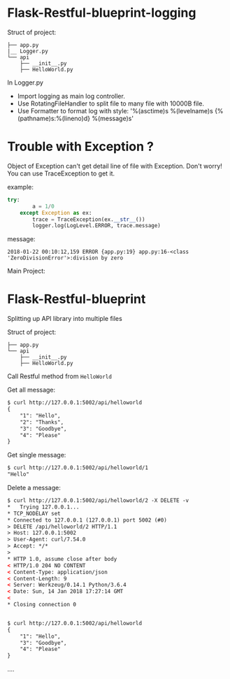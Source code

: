 # Flask-Restful-blueprint-logging
Struct of project:

```
├── app.py
|__ Logger.py
└── api
    ├── __init__.py
    ├── HelloWorld.py
```

In Logger.py
- Import logging as main log controller.
- Use RotatingFileHandler to split file to many file with 10000B file.
- Use Formatter to format log with style: 
'%(asctime)s %(levelname)s {%(pathname)s:%(lineno)d} %(message)s'


# Trouble with Exception ? 
Object of Exception  can't get detail line of file with Exception. 
Don't worry! You can use TraceException to get it.

example:
```Python
try:
        a = 1/0
    except Exception as ex:
        trace = TraceException(ex.__str__())
        logger.log(LogLevel.ERROR, trace.message)

```

message:
```
2018-01-22 00:10:12,159 ERROR {app.py:19} app.py:16-<class 'ZeroDivisionError'>:division by zero

```


Main Project: 
# Flask-Restful-blueprint
Splitting up API library into multiple files 

Struct of project:

```
├── app.py
└── api
    ├── __init__.py
    ├── HelloWorld.py
```


Call Restful method from `HelloWorld`

Get all message:
```html
$ curl http://127.0.0.1:5002/api/helloworld
{
    "1": "Hello",
    "2": "Thanks",
    "3": "Goodbye",
    "4": "Please"
}

```

Get single message:
```html
$ curl http://127.0.0.1:5002/api/helloworld/1
"Hello"

```

Delete a message:
```html
$ curl http://127.0.0.1:5002/api/helloworld/2 -X DELETE -v
*   Trying 127.0.0.1...
* TCP_NODELAY set
* Connected to 127.0.0.1 (127.0.0.1) port 5002 (#0)
> DELETE /api/helloworld/2 HTTP/1.1
> Host: 127.0.0.1:5002
> User-Agent: curl/7.54.0
> Accept: */*
> 
* HTTP 1.0, assume close after body
< HTTP/1.0 204 NO CONTENT
< Content-Type: application/json
< Content-Length: 9
< Server: Werkzeug/0.14.1 Python/3.6.4
< Date: Sun, 14 Jan 2018 17:27:14 GMT
< 
* Closing connection 0


$ curl http://127.0.0.1:5002/api/helloworld
{
    "1": "Hello",
    "3": "Goodbye",
    "4": "Please"
}

```

....